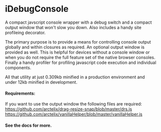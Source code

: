 # iDebugConsole

A compact javscript console wrapper with a debug switch and a compact output window that won't 
slow you down.  Also includes a handy site profileing decorator.

The primary purpose is to provide a means for controlling console output globally and within 
closures as required.  An optional output window is provided as well.  This is helpful for 
devices without a console window or when you do not require the full feature set of the native
browser consoles.  Finally a handy profiler for profiling javascript code execution and individual 
components.

All that utility at just 0.309kb minified in a production environment and under 12kb minified 
in development.

#### Requirements:
If you want to use the output window the following files are required: 
https://github.com/arctelix/drag-resize-snap/blob/master/drs.js
https://github.com/arctelix/vanillaHelper/blob/master/vanillaHelper.js

#### See the docs for more.

